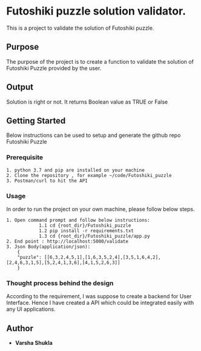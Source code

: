 # Futoshiki puzzle solution validator.

This is a project to validate the solution of Futoshiki puzzle.

## Purpose

The purpose of the project is to create a function to validate the solution of Futoshiki Puzzle provided by the user. 


## Output 

Solution is right or not.
It returns Boolean value as TRUE or False
    
## Getting Started

Below instructions can be used to setup and generate the github repo Futoshiki Puzzle
    
### Prerequisite
    
    1. python 3.7 and pip are installed on your machine
    2. Clone the repository , for example ~/code/Futoshiki_puzzle
    3. Postman/curl to hit the API
        
        

    
### Usage

In order to run the project on your own machine, please follow below steps.

    1. Open command prompt and follow below instructions:
                1.1 cd {root_dir}/Futoshiki_puzzle
                1.2 pip install -r requirements.txt  
                1.3 cd {root_dir}/Futoshiki_puzzle/app.py
    2. End point : http://localhost:5000/validate
    3. Json Body(application/json):
        {
        "puzzle": [[6,3,2,4,5,1],[1,6,3,5,2,4],[3,5,1,6,4,2],[2,4,6,3,1,5],[5,2,4,1,3,6],[4,1,5,2,6,3]]
        }
               
    
    
### Thought process behind the design

According to the requirement, I was suppose to create a backend for User Interface.
Hence I have created a API which could be integrated easily with any UI applications.



## Author

* **Varsha Shukla**